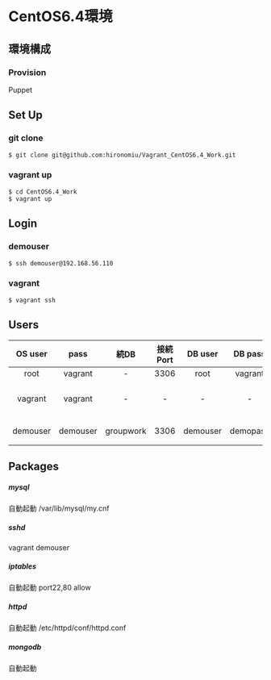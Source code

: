 CentOS6.4環境
===================================

## 環境構成

### Provision 
Puppet

## Set Up
### git clone
```
$ git clone git@github.com:hironomiu/Vagrant_CentOS6.4_Work.git
```
### vagrant up
```
$ cd CentOS6.4_Work   
$ vagrant up  
```
## Login
### demouser
```
$ ssh demouser@192.168.56.110
```
### vagrant
```
$ vagrant ssh
```
## Users

| OS user | pass | 続DB | 接続Port |  DB user |  DB pass | 用途 |
|:-----------:|:------------:|:------------:|:------------:|:------------:|:------------:|:------------:|
| root | vagrant | - | 3306 |  root | vagrant | root |
| vagrant | vagrant | - | - | - | - | vagrant用ユーザ |
| demouser | demouser | groupwork | 3306 | demouser | demopass | 開発ユーザ |

## Packages   
##### mysql
自動起動
/var/lib/mysql/my.cnf  
##### sshd
vagrant demouser
##### iptables
自動起動
port22,80 allow
##### httpd
自動起動
/etc/httpd/conf/httpd.conf
##### mongodb
自動起動

